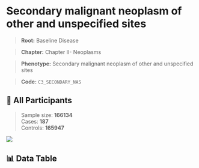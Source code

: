 # Secondary malignant neoplasm of other and unspecified sites

> **Root:** Baseline Disease  

> **Chapter:** Chapter II- Neoplasms  

> **Phenotype:** Secondary malignant neoplasm of other and unspecified sites  

> **Code:** `C3_SECONDARY_NAS`

## 🧪 All Participants  
> Sample size: **166134**  
> Cases: **187**  
> Controls: **165947**
<img src="/Sensitive/Figures/ALL/Baseline/C3_SECONDARY_NAS.png"/>

## 📊 Data Table
<CsvTableMRF src="/Sensitive/Data/ALL/Baseline/LG_C3_SECONDARY_NAS.csv"/>

